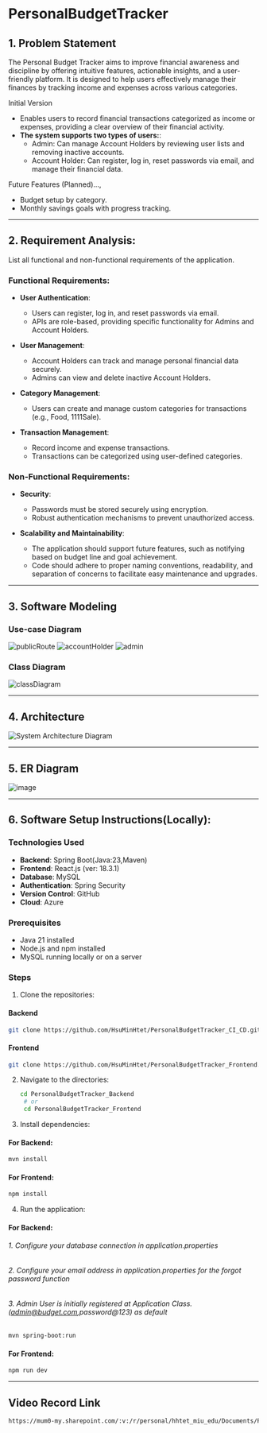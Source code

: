 # PersonalBudgetTracker
 ## 1. Problem Statement
The Personal Budget Tracker aims to improve financial awareness and discipline by offering intuitive features, actionable insights, and a user-friendly platform. It is designed to help users effectively manage their finances by tracking income and expenses across various categories.

Initial Version
- Enables users to record financial transactions categorized as income or expenses, providing a clear overview of their financial activity.
- **The system supports two types of users:**:
  - Admin: Can manage Account Holders by reviewing user lists and removing inactive accounts. 
  - Account Holder: Can register, log in, reset passwords via email, and manage their financial data.

Future Features (Planned)...,
- Budget setup by category.
- Monthly savings goals with progress tracking.

 ---
 ## 2. Requirement Analysis: 
List all functional and non-functional requirements of the application.

### Functional Requirements:

- **User Authentication**:
  - Users can register, log in, and reset passwords via email.
  - APIs are role-based, providing specific functionality for Admins and Account Holders.
  
- **User Management**:
  - Account Holders can track and manage personal financial data securely.
  - Admins can view and delete inactive Account Holders.

- **Category Management**: 
  - Users can create and manage custom categories for transactions (e.g., Food, 1111Sale).
  
- **Transaction Management**:
  - Record income and expense transactions.
  - Transactions can be categorized using user-defined categories.

### Non-Functional Requirements:

- **Security**:
  - Passwords must be stored securely using encryption.
  - Robust authentication mechanisms to prevent unauthorized access.

- **Scalability and Maintainability**:
  - The application should support future features, such as notifying based on budget line and goal achievement.
  - Code should adhere to proper naming conventions, readability, and separation of concerns to facilitate easy maintenance and upgrades.

---

  ## 3. Software Modeling
### Use-case Diagram
![publicRoute](assets/publicRoutes.png)
![accountHolder](assets/accountHolder.png)
![admin](assets/admin.png)

### Class Diagram
![classDiagram](assets/classdiagram_BudgetTracker.png)

---

  ## 4. Architecture
![System Architecture Diagram](assets/SystemArchitecture_1.png)

---

  ## 5. ER Diagram
![image](assets/BudgetTracker_ERdiagram.png)

---

  ## 6. Software Setup Instructions(Locally):
### Technologies Used
- **Backend**: Spring Boot(Java:23,Maven)
- **Frontend**: React.js (ver: 18.3.1)
- **Database**: MySQL
- **Authentication**: Spring Security
- **Version Control**: GitHub
- **Cloud**: Azure
### Prerequisites
- Java 21 installed
- Node.js and npm installed
- MySQL running locally or on a server

### Steps
1. Clone the repositories:
#### Backend
   ```bash
   git clone https://github.com/HsuMinHtet/PersonalBudgetTracker_CI_CD.git
   ```
#### Frontend
   ```bash
   git clone https://github.com/HsuMinHtet/PersonalBudgetTracker_Frontend.git
```
2. Navigate to the directories:
   ```bash
   cd PersonalBudgetTracker_Backend
    # or
    cd PersonalBudgetTracker_Frontend
   ```
3. Install dependencies: 
#### For Backend:
   ```bash
   mvn install
   ```
#### For Frontend:
   ```bash
   npm install
   ```
4. Run the application:
#### For Backend: 
###### 1. Configure your database connection in application.properties
###### 2. Configure your email address in application.properties for the forgot password function
###### 3. Admin User is initially registered at Application Class.(admin@budget.com,password@123) as default
   ```bash
   mvn spring-boot:run
   ```
#### For Frontend:
   ```bash
   npm run dev
   ```

---
## Video Record Link
   ```bash
   https://mum0-my.sharepoint.com/:v:/r/personal/hhtet_miu_edu/Documents/PersonalBudgetTracker/DemoVideo.mov?csf=1&web=1&nav=eyJyZWZlcnJhbEluZm8iOnsicmVmZXJyYWxBcHAiOiJPbmVEcml2ZUZvckJ1c2luZXNzIiwicmVmZXJyYWxBcHBQbGF0Zm9ybSI6IldlYiIsInJlZmVycmFsTW9kZSI6InZpZXciLCJyZWZlcnJhbFZpZXciOiJNeUZpbGVzTGlua0NvcHkifX0&e=sr7SOg
```
